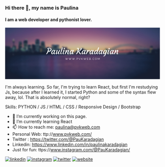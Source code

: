 
### Hi there 👋, my name is Paulina
#### I am a web developer and pythonist lover.
[<img src = 'https://github.com/PaulinaKaradagian/PaulinaKaradagian/blob/main/Paulina%20Karadagian.png'>](http://www.pvkweb.com)

I'm always learning. So far, I'm trying to learn React, but first I'm restudying Js, because after I learned it, I started Python and some of the syntax flew away, lol. That is absolutely normal, right?

Skills: PYTHON / JS / HTML / CSS / Responsive Design / Bootstrap

- 🔭 I’m currently working on this page. 
- 🌱 I’m currently learning React 
- 📫 How to reach me: paulina@pvkweb.com 
- Personal Web: ttp://www.pvkweb.com/
- Twitter : https://twitter.com/@PauKaradagian
- Linkedin: https://www.linkedin.com/in/paulinakaradagian
- Just for fun: ttps://www.instagram.com/@PauKaradagian/


[<img src='https://cdn.jsdelivr.net/npm/simple-icons@3.0.1/icons/linkedin.svg' alt='linkedin' height='40'>](https://www.linkedin.com/in/https://www.linkedin.com/in/paulinakaradagian//)  [<img src='https://cdn.jsdelivr.net/npm/simple-icons@3.0.1/icons/instagram.svg' alt='instagram' height='40'>](https://www.instagram.com/@PauKaradagian/)  [<img src='https://cdn.jsdelivr.net/npm/simple-icons@3.0.1/icons/twitter.svg' alt='twitter' height='40'>](https://twitter.com/@PauKaradagian)  [<img src='https://cdn.jsdelivr.net/npm/simple-icons@3.0.1/icons/icloud.svg' alt='website' height='40'>](http://www.pvkweb.com/)  






